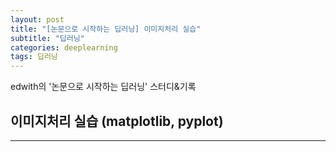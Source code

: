 ```yaml
---
layout: post
title: "[논문으로 시작하는 딥러닝] 이미지처리 실습"
subtitle: "딥러닝"
categories: deeplearning
tags: 딥러닝
---
```


edwith의 '논문으로 시작하는 딥러닝' 스터디&기록

## 이미지처리 실습 (matplotlib, pyplot)
---
